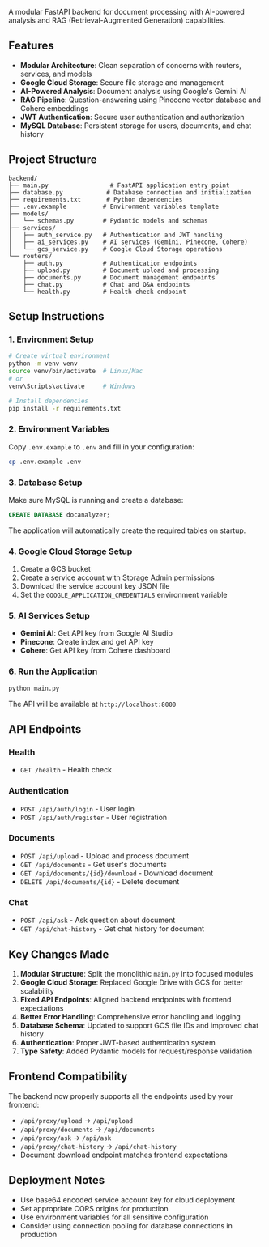 A modular FastAPI backend for document processing with AI-powered analysis and RAG (Retrieval-Augmented Generation) capabilities.

## Features

- **Modular Architecture**: Clean separation of concerns with routers, services, and models
- **Google Cloud Storage**: Secure file storage and management
- **AI-Powered Analysis**: Document analysis using Google's Gemini AI
- **RAG Pipeline**: Question-answering using Pinecone vector database and Cohere embeddings
- **JWT Authentication**: Secure user authentication and authorization
- **MySQL Database**: Persistent storage for users, documents, and chat history

## Project Structure

```
backend/
├── main.py                 # FastAPI application entry point
├── database.py            # Database connection and initialization
├── requirements.txt       # Python dependencies
├── .env.example          # Environment variables template
├── models/
│   └── schemas.py        # Pydantic models and schemas
├── services/
│   ├── auth_service.py   # Authentication and JWT handling
│   ├── ai_services.py    # AI services (Gemini, Pinecone, Cohere)
│   └── gcs_service.py    # Google Cloud Storage operations
└── routers/
    ├── auth.py           # Authentication endpoints
    ├── upload.py         # Document upload and processing
    ├── documents.py      # Document management endpoints
    ├── chat.py           # Chat and Q&A endpoints
    └── health.py         # Health check endpoint
```

## Setup Instructions

### 1. Environment Setup

```bash
# Create virtual environment
python -m venv venv
source venv/bin/activate  # Linux/Mac
# or
venv\Scripts\activate     # Windows

# Install dependencies
pip install -r requirements.txt
```

### 2. Environment Variables

Copy `.env.example` to `.env` and fill in your configuration:

```bash
cp .env.example .env
```

### 3. Database Setup

Make sure MySQL is running and create a database:

```sql
CREATE DATABASE docanalyzer;
```

The application will automatically create the required tables on startup.

### 4. Google Cloud Storage Setup

1. Create a GCS bucket
2. Create a service account with Storage Admin permissions
3. Download the service account key JSON file
4. Set the `GOOGLE_APPLICATION_CREDENTIALS` environment variable

### 5. AI Services Setup

- **Gemini AI**: Get API key from Google AI Studio
- **Pinecone**: Create index and get API key
- **Cohere**: Get API key from Cohere dashboard

### 6. Run the Application

```bash
python main.py
```

The API will be available at `http://localhost:8000`

## API Endpoints

### Health
- `GET /health` - Health check

### Authentication
- `POST /api/auth/login` - User login
- `POST /api/auth/register` - User registration

### Documents
- `POST /api/upload` - Upload and process document
- `GET /api/documents` - Get user's documents
- `GET /api/documents/{id}/download` - Download document
- `DELETE /api/documents/{id}` - Delete document

### Chat
- `POST /api/ask` - Ask question about document
- `GET /api/chat-history` - Get chat history for document

## Key Changes Made

1. **Modular Structure**: Split the monolithic `main.py` into focused modules
2. **Google Cloud Storage**: Replaced Google Drive with GCS for better scalability
3. **Fixed API Endpoints**: Aligned backend endpoints with frontend expectations
4. **Better Error Handling**: Comprehensive error handling and logging
5. **Database Schema**: Updated to support GCS file IDs and improved chat history
6. **Authentication**: Proper JWT-based authentication system
7. **Type Safety**: Added Pydantic models for request/response validation

## Frontend Compatibility

The backend now properly supports all the endpoints used by your frontend:

- `/api/proxy/upload` → `/api/upload`
- `/api/proxy/documents` → `/api/documents`
- `/api/proxy/ask` → `/api/ask`  
- `/api/proxy/chat-history` → `/api/chat-history`
- Document download endpoint matches frontend expectations

## Deployment Notes

- Use base64 encoded service account key for cloud deployment
- Set appropriate CORS origins for production
- Use environment variables for all sensitive configuration
- Consider using connection pooling for database connections in production